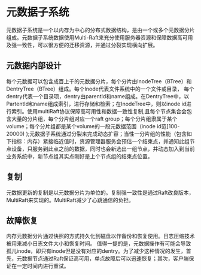 # 元数据子系统

元数据子系统是一个以内存为中心的分布式数据结构，是由一个或多个元数据分片组成。元数据子系统数据使用Multi-Raft来充分使用服务器资源和保障数据高可用及强一致性，可以很方便的迁移资源，并通过分裂实现横向扩展。

## 元数据内部设计

每个元数据可以包含成百上千的元数据分片，每个分片由InodeTree（BTree）和DentryTree（BTree）组成。每个Inode代表文件系统中的一个文件或目录， 每个dentry代表一个目录项，dentry由parentId和name组成。在DentryTree中，以PartentId和name组成索引，进行存储和检索；在InodeTree中，则以inode id进行索引。使用multiRaft协议保障高可用性和数据一致性复制,且每个节点集合会包含大量的分片组，每个分片组对应一个raft group；每个分片组隶属于某个volume；每个分片组都是某个volume的一段元数据范围（inode id范[100-20000) );元数据子系统通过分裂来完成动态扩容；当性一分片组的性能（包含如下指标：内存）紧接临近值时，资源管理器服务会预估一个结束点，并通知此组节点设备，只服务到此点之前的数据，同时也会新选出一组节点，并动态加入到当前业务系统中，新节点组其实点刚好是上个节点组的结束点位置。

## 复制

元数据更新的复制是以元数据分片为单位的。复制强一致性是通过Raft改良版本，MultiRaft来实现的。MultiRaft减少了心跳通信的负担。

## 故障恢复

内存元数据分片通过快照的方式持久化到磁盘以作备份和恢复使用。日志压缩技术被用来减小日志文件大小和恢复时间。 值得一提的是，元数据操作有可能会导致孤儿inode，即只有inode但是没有对应的dentry。为了减少这种情况的发生，首先，元数据节点通过Raft保证高可用，单点故障后可以迅速恢复；其次，客户端保证在一定时间内进行重试。